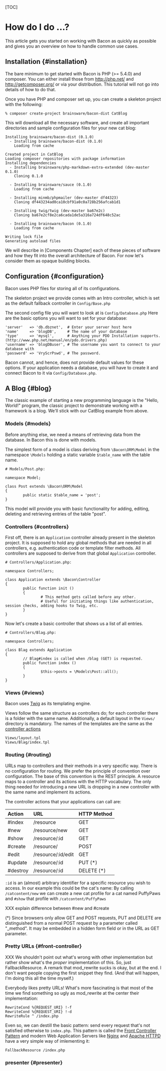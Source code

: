 [TOC]

# How do I do ...?

This article gets you started on working with Bacon as quickly as possible and gives you an overview on how to handle common use cases.

## Installation {#installation}

The bare minimum to get started with Bacon is PHP (>= 5.4.0) and composer. You can either install those from http://php.net/ and http://getcomposer.org/ or via your distribution.
This tutorial will not go into details of how to do that.

Once you have PHP and composer set up, you can create a skeleton project with the following:

```
% composer create-project brainsware/bacon-dist CatBlog
```

This will download all the necessary software, and create all important directories and sample configuration files for your new cat blog:

```
Installing brainsware/bacon-dist (0.1.0)
  - Installing brainsware/bacon-dist (0.1.0)
    Loading from cache

Created project in CatBlog
Loading composer repositories with package information
Installing dependencies
  - Installing brainsware/php-markdown-extra-extended (dev-master 0.1.0)
    Cloning 0.1.0

  - Installing brainsware/sauce (0.1.0)
    Loading from cache

  - Installing minmb/phpmailer (dev-master df44323)
    Cloning df443234ad0ca10cbf91a0c0a728b256afcab1d1

  - Installing twig/twig (dev-master ba67e2c)
    Cloning ba67e2cf8e2ca6cada1de5a316a724df648c52ac

  - Installing brainsware/bacon (0.1.0)
    Loading from cache

Writing lock file
Generating autoload files
```

We will describe in [Components Chapter] each of these pieces of software and how they fit into the overall architecture of Bacon.
For now let's consider them as opaque building blocks.

## Configuration {#configuration}

Bacon uses PHP files for storing all of its configurations.

The skeleton project we provide comes with an Intro controller, which is set as the default fallback controller in `Config/Base.php`

The second config file you will want to look at is `Config/Database.php`
Here are the basic options you will want to set for your database:

```
'server'   => 'db.dbznet',  # Enter your server host here
'name'     => 'blogDB',     # The name of your database
'type'     => 'mysql',      # Anything your PDO Installation supports. (http://www.php.net/manual/en/pdo.drivers.php)
'username' => 'blogDBuser', # The username you want to connect to your database with
'password' => 'VryScrPswd', # The password.
```

Bacon cannot, and hence, does not provide default values for these options. If your application
needs a database, you will have to create it and connect Bacon to it via `Config/Database.php`.

## A Blog {#blog}

The classic example of starting a new programming language is the "Hello, World!" program, the
classic project to demonstrate working with a framework is a blog. We'll stick with our CatBlog
example from above.

### Models {#models}

Before anything else, we need a means of retrieving data from the database. In Bacon this is done with models.

The simplest form of a model is class deriving from `\Bacon\ORM\Model` in the namespace `\Models` holding a static variable `$table_name` with the table name.

```
# Models/Post.php:

namespace Model;

class Post extends \Bacon\ORM\Model
{
        public static $table_name = 'post';
}
```

This model will provide you with basic functionality for adding, editing, deleting and retrieving entries of the table "post".

### Controllers {#controllers}

First off, there is an `Application` controller already present in the skeleton project. It is supposed to hold any global methods that 
are needed in all controllers, e.g. authentication code or template filter methods. All controllers are supposed to derive from that global
`Application` controller.

```
# Controllers/Application.php:

namespace Controllers;

class Application extends \Bacon\Controller
{
        public function init ()
        {
                # This method gets called before any other.
                # Useful for initiating things like authentication, session checks, adding hooks to Twig, etc.
        }
}
```

Now let's create a basic controller that shows us a list of all entries.

```
# Controllers/Blag.php:

namespace Controllers;

class Blag extends Application
{
        // Blag#index is called when /blag (GET) is requested.
        public function index ()
        {
                $this->posts = \Models\Post::all();
        }
}
```

### Views {#views}

Bacon uses [Twig](http://twig.sensiolabs.org/) as its templating engine.

Views follow the same structure as controllers do; for each controller there is a folder with the same name. Additionally, a default layout in the `Views/` directory is mandatory. The names of the templates are the same as the [controller actions](#routing)

```
Views/layout.tpl
Views/Blag/index.tpl
```



### Routing {#routing}

URLs map to controllers and their methods in a very specific way. There is no configuration for routing. We prefer the principle of convention over configuration.
The base of this convention is the REST principle. A resource maps to a controller and its actions with the HTTP vocabulary. The only thing needed
for introducing a new URL is dropping in a new controller with the same name and implement its actions.

The controller actions that your applications can call are:

| Action   | URL                | HTTP Method |
|:---------|:-------------------|:------------|
| #index   | /resource          | GET         |
| #new     | /resource/new      | GET         |
| #show    | /resource/:id      | GET         |
| #create  | /resource/         | POST        |
| #edit    | /resource/:id/edit | GET         |
| #update  | /resource/:id      | PUT (*)     |
| #destroy | /resource/:id      | DELETE (*)  |

`:id` is an (almost) arbitrary identifier for a specific resource you wish to access. In our example
this could be the cat's name: By calling `/catcontent/new` we can create a new cat profile 
for a cat named PuffyPaws and `#show` that profile with `/catcontent/PuffyPaws`

XXX explain difference between #new and #create

 (*) Since browsers only allow GET and POST requests, PUT and DELETE are
 distinguished from a normal POST request by a parameter called "_method".
 It may be embedded in a hidden form field or in the URL as GET parameter.

### Pretty URLs {#front-controller}


XXX We shouldn't point out what's wrong with other implementation but rather show what's the *proper* implementation of this. So, just FallbackResource.
A remark that mod_rewrite sucks is okay, but at the end. I don't want people copying the first snippet they find. (And that will happen, I'm doing this all the time myself.)

Everybody likes pretty URLs! What's more fascinating is that most of the time we find something so ugly as mod_rewrite at the center their implementation:

```
RewriteCond %{REQUEST_URI} !-f
RewriteCond %{REQUEST_URI} !-d
RewriteRule ^ /index.php
```

Even so, we can destill the basic pattern: send every request that's not satisfied otherwise to `index.php`. This pattern is called the [Front Controller Pattern](https://en.wikipedia.org/wiki/Front_Controller_pattern) and modern Web Application Servers like [Nginx](http://wiki.nginx.org/Pitfalls#Front_Controller_Pattern_based_packages) and [Apache HTTPD](http://httpd.apache.org/docs/current/mod/mod_dir.html#fallbackresource) have a very simple way of imlementing it:

```
FallbackResource /index.php
```

### presenter {#presenter}


